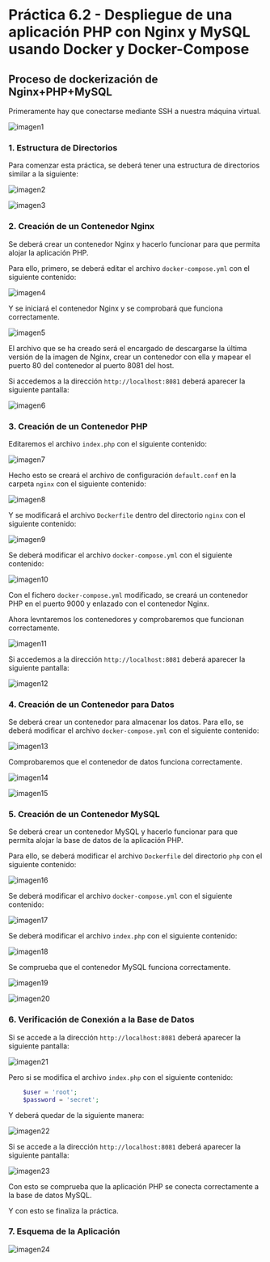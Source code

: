 # Práctica 6.2 - Despliegue de una aplicación PHP con Nginx y MySQL usando Docker y Docker-Compose

## Proceso de dockerización de Nginx+PHP+MySQL

Primeramente hay que conectarse mediante SSH a nuestra máquina virtual.

![imagen1](../assets/images2/screenshot.1.jpg)

### 1. Estructura de Directorios

Para comenzar esta práctica, se deberá tener una estructura de directorios similar a la siguiente:

![imagen2](../assets/images2/screenshot.2.jpg)

![imagen3](../assets/images2/screenshot.3.jpg)

### 2.  Creación de un Contenedor Nginx

Se deberá crear un contenedor Nginx y hacerlo funcionar para que permita alojar la aplicación PHP.

Para ello, primero, se deberá editar el archivo `docker-compose.yml` con el siguiente contenido:

![imagen4](../assets/images2/screenshot.24.jpg)

Y se iniciará el contenedor Nginx y se comprobará que funciona correctamente.

![imagen5](../assets/images2/screenshot.4.jpg)

El archivo que se ha creado será el encargado de descargarse la última versión de la imagen de Nginx, crear un contenedor con ella y mapear el puerto 80 del contenedor al puerto 8081 del host.

Si accedemos a la dirección `http://localhost:8081` deberá aparecer la siguiente pantalla:

![imagen6](../assets/images2/screenshot.5.jpg)

### 3. Creación de un Contenedor PHP

Editaremos el archivo `index.php` con el siguiente contenido:

![imagen7](../assets/images2/screenshot.6.jpg)

Hecho esto se creará el archivo de configuración `default.conf` en la carpeta `nginx` con el siguiente contenido:

![imagen8](../assets/images2/screenshot.7.jpg)

Y se modificará el archivo `Dockerfile` dentro del directorio `nginx` con el siguiente contenido:

![imagen9](../assets/images2/screenshot.25.jpg)

Se deberá modificar el archivo `docker-compose.yml` con el siguiente contenido:

![imagen10](../assets/images2/screenshot.8.jpg)

Con el fichero `docker-compose.yml` modificado, se creará un contenedor PHP en el puerto 9000 y enlazado con el contenedor Nginx.

Ahora levntaremos los contenedores y comprobaremos que funcionan correctamente.

![imagen11](../assets/images2/screenshot.9.jpg)

Si accedemos a la dirección `http://localhost:8081` deberá aparecer la siguiente pantalla:

![imagen12](../assets/images2/screenshot.10.jpg)

### 4. Creación de un Contenedor para Datos

Se deberá crear un contenedor para almacenar los datos. Para ello, se deberá modificar el archivo `docker-compose.yml` con el siguiente contenido:

![imagen13](../assets/images2/screenshot.13.jpg)

Comprobaremos que el contenedor de datos funciona correctamente.

![imagen14](../assets/images2/screenshot.14.jpg)

![imagen15](../assets/images2/screenshot.15.jpg)


### 5. Creación de un Contenedor MySQL

Se deberá crear un contenedor MySQL y hacerlo funcionar para que permita alojar la base de datos de la aplicación PHP.

Para ello, se deberá modificar el archivo `Dockerfile` del directorio `php` con el siguiente contenido:

![imagen16](../assets/images2/screenshot.16.jpg)

Se deberá modificar el archivo `docker-compose.yml` con el siguiente contenido:

![imagen17](../assets/images2/screenshot.17.jpg)

Se deberá modificar el archivo `index.php` con el siguiente contenido:

![imagen18](../assets/images2/screenshot.18.jpg)

Se comprueba que el contenedor MySQL funciona correctamente.

![imagen19](../assets/images2/screenshot.19.jpg)

![imagen20](../assets/images2/screenshot.20.jpg)

### 6. Verificación de Conexión a la Base de Datos

Si se accede a la dirección `http://localhost:8081` deberá aparecer la siguiente pantalla:

![imagen21](../assets/images2/screenshot.21.jpg)

Pero si se modifica el archivo `index.php` con el siguiente contenido:

```php	
    $user = 'root';
    $password = 'secret';
```

Y deberá quedar de la siguiente manera:

![imagen22](../assets/images2/screenshot.22.jpg)

Si se accede a la dirección `http://localhost:8081` deberá aparecer la siguiente pantalla:

![imagen23](../assets/images2/screenshot.23.jpg)

Con esto se comprueba que la aplicación PHP se conecta correctamente a la base de datos MySQL.

Y con esto se finaliza la práctica.

### 7. Esquema de la Aplicación

![imagen24](../assets/images2/screenshot.26.jpg)

